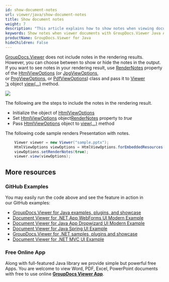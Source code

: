 ```yaml
---
id: show-document-notes
url: viewer/java/show-document-notes
title: Show document notes
weight: 7
description: "This article explains how to show notes when viewing documents with GroupDocs.Viewer within your Java applications."
keywords: Show notes when viewer documents with GroupDocs.Viewer Java API
productName: GroupDocs.Viewer for Java
hideChildren: False
---
```

[GroupDocs.Viewer](https://products.groupdocs.com/viewer) does not include notes in the rendering results. However, you can choose between to show or hide the notes in the output. If you want to see notes in your rendering result, use [RenderNotes](https://apireference.groupdocs.com/java/viewer/groupdocs.viewer.options/baseviewoptions/properties/rendernotes) property of the [HtmlViewOptions](https://apireference.groupdocs.com/viewer/java/com.groupdocs.viewer.options/HtmlViewOptions) (or [JpgViewOptions](https://apireference.groupdocs.com/viewer/java/com.groupdocs.viewer.options/JpgViewOptions), or [PngViewOptions](https://apireference.groupdocs.com/viewer/java/com.groupdocs.viewer.options/PngViewOptions), or [PdfViewOptions](https://apireference.groupdocs.com/viewer/java/com.groupdocs.viewer.options/PdfViewOptions)) class and pass it to [Viewer 's](https://apireference.groupdocs.com/java/viewer/groupdocs.viewer/viewer) object [view(...)](https://apireference.groupdocs.com/viewer/java/com.groupdocs.viewer/Viewer#view(com.groupdocs.viewer.options.ViewOptions)) method. 

![](viewer/java/images/show-document-notes.png)

The following are the steps to include the notes in the rendering result.

*   Initialize the object of [HtmlViewOptions](https://apireference.groupdocs.com/viewer/java/com.groupdocs.viewer.options/HtmlViewOptions)
*   Set [HtmlViewOptions](https://apireference.groupdocs.com/viewer/java/com.groupdocs.viewer.options/HtmlViewOptions) object[RenderNotes](https://apireference.groupdocs.com/java/viewer/groupdocs.viewer.options/baseviewoptions/properties/rendernotes) property to *true*
*   Pass [HtmlViewOptions](https://apireference.groupdocs.com/viewer/java/com.groupdocs.viewer.options/HtmlViewOptions) object to [view(...)](https://apireference.groupdocs.com/viewer/java/com.groupdocs.viewer/Viewer#view(com.groupdocs.viewer.options.ViewOptions)) method

The following code sample renders Presentation with notes.

```java
    Viewer viewer = new Viewer("sample.pptx");
    HtmlViewOptions viewOptions = HtmlViewOptions.forEmbeddedResources();
    viewOptions.setRenderNotes(true);
    viewer.view(viewOptions);
```

## More resources
### GitHub Examples
You may easily run the code above and see the feature in action in our GitHub examples:
*   [GroupDocs.Viewer for Java examples, plugins, and showcase](https://github.com/groupdocs-viewer/GroupDocs.Viewer-for-Java)
*   [Document Viewer for .NET App WebForms UI Modern Example](https://github.com/groupdocs-viewer/GroupDocs.Viewer-for-Java-WebForms)    
*   [Document Viewer for Java App Dropwizard UI Modern Example](https://github.com/groupdocs-viewer/GroupDocs.Viewer-for-Java-Dropwizard)    
*   [Document Viewer for Java Spring UI Example](https://github.com/groupdocs-viewer/GroupDocs.Viewer-for-Java-Spring)
*   [GroupDocs.Viewer for .NET samples, plugins and showcase](https://github.com/groupdocs-viewer/GroupDocs.Viewer-for-.NET)
*   [Document Viewer for .NET MVC UI Example](https://github.com/groupdocs-viewer/GroupDocs.Viewer-for-Java-MVC)     

### Free Online App
Along with full-featured Java library we provide simple but powerful free Apps.
You are welcome to view Word, PDF, Excel, PowerPoint documents with free to use online **[GroupDocs Viewer App](https://products.groupdocs.app/viewer)**.
